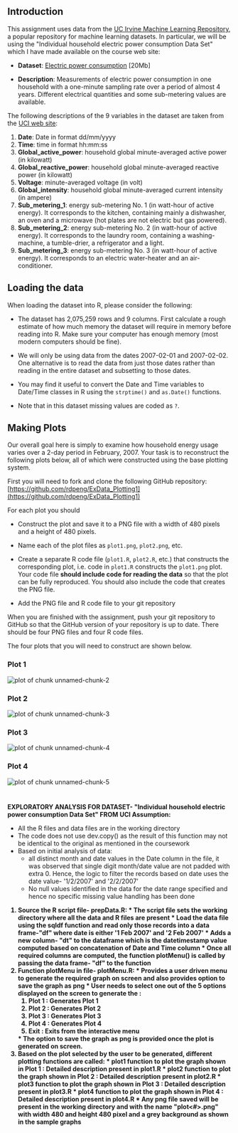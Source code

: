 ## Introduction

This assignment uses data from
the <a href="http://archive.ics.uci.edu/ml/">UC Irvine Machine
Learning Repository</a>, a popular repository for machine learning
datasets. In particular, we will be using the "Individual household
electric power consumption Data Set" which I have made available on
the course web site:


* <b>Dataset</b>: <a href="https://d396qusza40orc.cloudfront.net/exdata%2Fdata%2Fhousehold_power_consumption.zip">Electric power consumption</a> [20Mb]

* <b>Description</b>: Measurements of electric power consumption in
one household with a one-minute sampling rate over a period of almost
4 years. Different electrical quantities and some sub-metering values
are available.


The following descriptions of the 9 variables in the dataset are taken
from
the <a href="https://archive.ics.uci.edu/ml/datasets/Individual+household+electric+power+consumption">UCI
web site</a>:

<ol>
<li><b>Date</b>: Date in format dd/mm/yyyy </li>
<li><b>Time</b>: time in format hh:mm:ss </li>
<li><b>Global_active_power</b>: household global minute-averaged active power (in kilowatt) </li>
<li><b>Global_reactive_power</b>: household global minute-averaged reactive power (in kilowatt) </li>
<li><b>Voltage</b>: minute-averaged voltage (in volt) </li>
<li><b>Global_intensity</b>: household global minute-averaged current intensity (in ampere) </li>
<li><b>Sub_metering_1</b>: energy sub-metering No. 1 (in watt-hour of active energy). It corresponds to the kitchen, containing mainly a dishwasher, an oven and a microwave (hot plates are not electric but gas powered). </li>
<li><b>Sub_metering_2</b>: energy sub-metering No. 2 (in watt-hour of active energy). It corresponds to the laundry room, containing a washing-machine, a tumble-drier, a refrigerator and a light. </li>
<li><b>Sub_metering_3</b>: energy sub-metering No. 3 (in watt-hour of active energy). It corresponds to an electric water-heater and an air-conditioner.</li>
</ol>

## Loading the data
When loading the dataset into R, please consider the following:

* The dataset has 2,075,259 rows and 9 columns. First
calculate a rough estimate of how much memory the dataset will require
in memory before reading into R. Make sure your computer has enough
memory (most modern computers should be fine).

* We will only be using data from the dates 2007-02-01 and
2007-02-02. One alternative is to read the data from just those dates
rather than reading in the entire dataset and subsetting to those
dates.

* You may find it useful to convert the Date and Time variables to
Date/Time classes in R using the `strptime()` and `as.Date()`
functions.

* Note that in this dataset missing values are coded as `?`.

## Making Plots

Our overall goal here is simply to examine how household energy usage
varies over a 2-day period in February, 2007. Your task is to
reconstruct the following plots below, all of which were constructed
using the base plotting system.

First you will need to fork and clone the following GitHub repository:
[https://github.com/rdpeng/ExData_Plotting1](https://github.com/rdpeng/ExData_Plotting1)


For each plot you should

* Construct the plot and save it to a PNG file with a width of 480
pixels and a height of 480 pixels.

* Name each of the plot files as `plot1.png`, `plot2.png`, etc.

* Create a separate R code file (`plot1.R`, `plot2.R`, etc.) that
constructs the corresponding plot, i.e. code in `plot1.R` constructs
the `plot1.png` plot. Your code file **should include code for reading
the data** so that the plot can be fully reproduced. You should also
include the code that creates the PNG file.

* Add the PNG file and R code file to your git repository

When you are finished with the assignment, push your git repository to
GitHub so that the GitHub version of your repository is up to
date. There should be four PNG files and four R code files.


The four plots that you will need to construct are shown below. 


### Plot 1


![plot of chunk unnamed-chunk-2](figure/unnamed-chunk-2.png) 


### Plot 2

![plot of chunk unnamed-chunk-3](figure/unnamed-chunk-3.png) 


### Plot 3

![plot of chunk unnamed-chunk-4](figure/unnamed-chunk-4.png) 


### Plot 4

![plot of chunk unnamed-chunk-5](figure/unnamed-chunk-5.png) 

# #################################################################################################################
<b>EXPLORATORY ANALYSIS FOR DATASET- "Individual household electric power consumption Data Set" FROM UCI </b>
<b>Assumption:</b>
  * All the R files and data files are in the working directory
  * The code does not use dev.copy() as the result of this function may not be identical to the original as mentioned in the coursework
  * Based on initial analysis of data: 
      * all distinct month and date values in the Date column in the file, it was observed that single digit month/date value are not padded with extra 0. Hence, the logic to filter the records based on date uses the date value- '1/2/2007' and '2/2/2007' 
      * No null values identified in the data for the date range specified and hence no specific missing value handling has been done

<b>
<ol>
<li>Source the R script file- prepData.R:
    * The script file sets the working directory where all the data and R files are present
    * Load the data file using the sqldf function and read only those records into a data frame-"df" where date is either '1 Feb 2007' and '2 Feb 2007'
    * Adds a new column- "dt" to the dataframe which is the datetimestamp value computed based on concatenation of Date and Time column
    * Once all required columns are computed, the function plotMenu() is called by passing the data frame- "df" to the function
</li>
<li> Function plotMenu in file- plotMenu.R:
    * Provides a user driven menu to generate the required graph on screen and also provides option to save the graph as png
    * User needs to select one out of the 5 options displayed on the screen to generate the :
        <ol>
        <li> Plot 1 : Generates Plot 1</li>
        <li> Plot 2 : Generates Plot 2</li>
        <li> Plot 3 : Generates Plot 3 </li>
        <li> Plot 4 : Generates Plot 4 </li>
        <li> Exit : Exits from the interactive menu </li>
        </ol>   
    * The option to save the graph as png is provided once the plot is generated on screen. 
</li>
<li> Based on the plot selected by the user to be generated, different plotting functions are called:
        * plot1 function to plot the graph shown in Plot 1 : Detailed description present in plot1.R
        * plot2 function to plot the graph shown in Plot 2 : Detailed description present in plot2.R
        * plot3 function to plot the graph shown in Plot 3 : Detailed description present in plot3.R
        * plot4 function to plot the graph shown in Plot 4 : Detailed description present in plot4.R
    * Any png file saved will be present in the working directory and with the name "plot<#>.png" with width 480 and height 480 pixel and a grey background as shown in the sample graphs
</li>
</ol>


